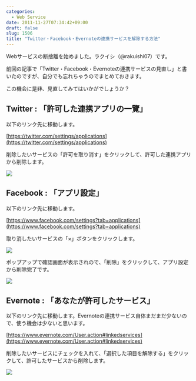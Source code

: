 ```yaml
---
categories:
  - Web Service
date: 2011-11-27T07:34:42+09:00
draft: false
slug: 1506
title: "Twitter・Facebook・Evernoteの連携サービスを解除する方法"
---
```


Webサービスの断捨離を始めました。ラクイシ（@rakuishi07）です。

前回の記事で「Twitter・Facebook・Evernoteの連携サービスの見直し」と書いたのですが、自分でも忘れちゃうのでまとめておきます。

この機会に是非、見直してみてはいかがでしょうか？

## Twitter : 「許可した連携アプリの一覽」

以下のリンク先に移動します。

[https://twitter.com/settings/applications](https://twitter.com/settings/applications)

削除したいサービスの「許可を取り消す」をクリックして、許可した連携アプリから削除します。

![](/images/2011/11/1506_1.png)

## Facebook : 「アプリ設定」

以下のリンク先に移動します。

[https://www.facebook.com/settings?tab=applications](https://www.facebook.com/settings?tab=applications)

取り消したいサービスの「×」ボタンをクリックします。

![](/images/2011/11/1506_2.png)

ポップアップで確認画面が表示されので、「削除」をクリックして、アプリ設定から削除完了です。

![](/images/2011/11/1506_3.png)

## Evernote : 「あなたが許可したサービス」

以下のリンク先に移動します。Evernoteの連携サービス自体まだまだ少ないので、使う機会は少ないと思います。

[https://www.evernote.com/User.action#linkedservices](https://www.evernote.com/User.action#linkedservices)

削除したいサービスにチェックを入れて、「選択した項目を解除する」をクリックして、許可したサービスから削除します。

![](/images/2011/11/1506_4.png)
